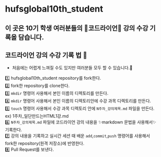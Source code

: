 # hufsglobal10th_student

## 이 곳은 10기 학생 여러분들의 🦁코드라이언🦁 강의 수강 기록을 담습니다.

## 코드라이언 강의 수강 기록 법 📑
- 처음에는 어렵게 느껴질 수도 있지만 여러분들 모두 할 수 있습니다.🤗

1️⃣ hufsglobal10th_student repository를 fork한다. <br/>
2️⃣ fork한 repository를 clone한다. <br/>
3️⃣ `mkdir` 명령어 사용해서 본인 이름의 디렉토리를 만든다. <br/>
4️⃣ `mkdir` 명령어 사용해서 본인 이름의 디렉토리안에 수강 과목 디렉토리를 만든다. <br/>
5️⃣ `touch` 명령어 사용해서 수강 과목 디렉토리 안에 `N주차_강의제목.md` 파일을 만든다. <br/>
ex) 1주차_일단만드는HTML1강.md <br/>
6️⃣ `N주차_강의제목.md` 파일에 코드라이언 강의 내용을 ✨markdown 문법을 사용해서✨기록한다. <br/>
7️⃣ 강의 내용을 기록하고 실시간 세션 때 배운 `add`,`commit`,`push` 명령어를 사용해서 fork한 repository(원격 저장소)에 반영한다. <br/>
8️⃣ Pull Request를 보낸다.
